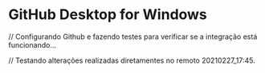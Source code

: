 # GitHub Desktop for Windows
// Configurando Github e fazendo testes para verificar se a integração está funcionando...

// Testando alterações realizadas diretamentes no remoto 20210227_17:45.

